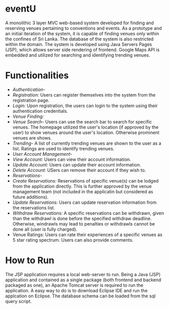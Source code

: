 # eventU
 A monolithic 3 layer MVC web-based system developed for finding and reserving venues pertaining to conventions and events. As a prototype and an initial iteration of the system, it is capable of finding venues only within the confines of Sri Lanka. The database of the system is also restricted within the domain. The system is developed using Java Servers Pages (JSP), which allows server side rendering of frontend. Google Maps API is embedded and utilized for searching and identifying trending venues.
 
# Functionalities

- *Authentication-*
 - *Registration:* Users can register themselves into the system from the registration page.
 - *Login:* Upon registration, the users can login to the system using their authentication credentials.
- *Venue Finding:* 
 - *Venue Search-* Users can use the search bar to search for specific venues. The homepage utilized the user's location (if approved by the user) to show venues around the user's location. Otherwise prominent venues are shows.
 - *Trending-* A list of currently trending venues are shown to the user as a list. Ratings are used to identify trending venues. 
- *User Account Management-*
 - *View Account:* Users can view their account information.
 - *Update Account:* Users can update their account information.
 - *Delete Account:* USers can remove their account if they wish to.
- *Reservations-*
 - *Create Reservations:* Reservations of specific venue(s) can be lodged from the application directly. This is further approved by the venue management team (not included in the applicatin but considered as future additions).
 - *Update Reservations:* Users can update reservation information from the reservations list.
 - *Withdraw Reservations:* A specific reservations can be withdrawn, given than the withdrawl is done before the specified withdraw deadline. Otherwise, windrawls may lead to penalties or withdrawls cannot be done all (user is fully charged).
 - Venue Ratings: Users can rate their experiences of a specific venues as 5 star rating spectrum. Users can also provide comments.

# How to Run

The JSP application requires a local web-server to run. Being a Java (JSP) application and contained as a single package (both frontend and backend packaged as one), an Apache Tomcat server is required to run the application. A easy way to do is to download Eclipse IDE and run the applcation on Eclipse. The database schema can be loaded from the sql query script.
